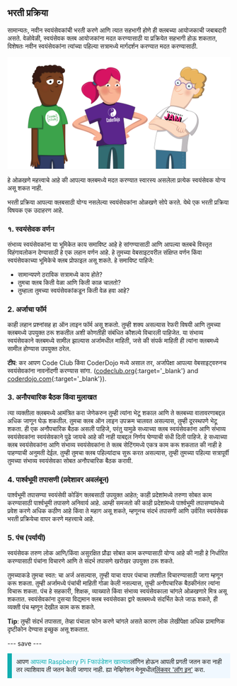 ## भरती प्रक्रिया

सामान्यतः, नवीन स्वयंसेवकांची भरती करणे आणि त्यात सहभागी होणे ही क्लबच्या आयोजकाची जबाबदारी असते. वेळोवेळी, स्वयंसेवक क्लब आयोजकांना मदत करण्यासाठी या प्रक्रियेत सहभागी होऊ शकतात, विशेषतः नवीन स्वयंसेवकांना त्यांच्या पहिल्या सत्रामध्ये मार्गदर्शन करण्यात मदत करण्यासाठी.

![तीन स्वयंसेवक आहेत.](images/2-RPF-Volunteers.png)

हे ओळखणे महत्त्वाचे आहे की आपल्या क्लबमध्ये मदत करण्यात स्वारस्य असलेला प्रत्येक स्वयंसेवक योग्य असू शकत नाही.

भरती प्रक्रिया आपल्या क्लबसाठी योग्य नसलेल्या स्वयंसेवकांना ओळखणे सोपे करते. येथे एक भरती प्रक्रिया विषयक एक उदाहरण आहे.

### १. स्वयंसेवक वर्णन


संभाव्य स्वयंसेवकांना या भूमिकेत काय समाविष्ट आहे हे सांगण्यासाठी आणि आपल्या क्लबचे विस्तृत विहंगावलोकन देण्यासाठी हे एक लहान वर्णन आहे. हे तुमच्या वेबसाइटवरील संक्षिप्त वर्णन किंवा स्वयंसेवकाच्या भूमिकेचे क्लब प्रोफाइल असू शकते. हे समाविष्ट पाहिजे:

* सामान्यपणे ठराविक सत्रामध्ये काय होते?
* तुमचा क्लब किती वेळा आणि किती काळ चालतो?
* तुम्हाला तुमच्या स्वयंसेवकांकडून किती वेळ हवा आहे?

### 2. अर्जाचा फॉर्म

काही लहान प्रश्नांसह हा ऑन लाइन फॉर्म असू शकतो. तुम्ही शक्य असल्यास रेफरी विषयी आणि तुमच्या क्लबमध्ये उपयुक्त ठरू शकतील अशी कोणतीही संबंधित कौशल्ये विचारली पाहिजेत. या संभाव्य स्वयंसेवकाने क्लबमध्ये सामील झाल्यास अर्जामधील माहिती, जसे की संपर्क माहिती ही त्यांना क्लबमध्ये सामील होण्यास उपयुक्त ठरेल.

**टीप**: कर आपण Code Club किंवा CoderDojo मध्ये असाल तर, अर्जापेक्षा आपल्या वेबसाइट्वरुनच स्वयंसेवकांना नावनोंदणी करण्यास सांगा. ([codeclub.org](https://codeclub.org){:target='_blank'} and [coderdojo.com](https://coderdojo.com){:target='_blank'}).

### 3. अनौपचारिक बैठक किंवा मुलाखत

त्या व्यक्तीला क्लबमध्ये आमंत्रित करा जेणेकरुन तुम्ही त्यांना भेटू शकाल आणि ते क्लबच्या वातावरणाबद्दल अधिक जाणून घेऊ शकतील. तुमचा क्लब ऑन लाइन उपक्रम चालवत असल्यास, तुम्ही दूरस्थपणे भेटू शकता. ही एक अनौपचारिक बैठक असली पाहिजे, परंतु यामुळे सध्याच्या क्लब स्वयंसेवकांना आणि संभाव्य स्वयंसेवकांना स्वयंसेवकाने पुढे जायचे आहे की नाही याबद्दल निर्णय घेण्याची संधी दिली पाहिजे. हे सध्याच्या क्लब स्वयंसेवकांना आणि संभाव्य स्वयंसेवकांना ते क्लब सेटिंगमध्ये एकत्र काम करू शकतात की नाही हे पाहण्याची अनुमती देईल. तुम्ही तुमचा क्लब पहिल्यांदाच सुरू करत असल्यास, तुम्ही तुमच्या पहिल्या सत्रापूर्वी तुमच्या संभाव्य स्वयंसेवका सोबत अनौपचारिक बैठक करावी.

### 4. पार्श्वभूमी तपासणी (प्रदेशावर अवलंबून)

पार्श्वभूमी तपासण्या स्वयंसेवी कोडिंग क्लबसाठी उपयुक्त आहेत; काही प्रदेशांमध्ये तरुणा सोबत काम करण्यासाठी पार्श्वभूमी तपासणे अनिवार्य आहे. आम्ही समजतो की काही प्रदेशांमध्ये पार्श्वभूमी तपासण्यांमध्ये प्रवेश करणे अधिक कठीण आहे किंवा ते महाग असू शकते, म्हणूनच संदर्भ तपासणी आणि उर्वरित स्वयंसेवक भरती प्रक्रियेचा वापर करणे महत्त्वाचे आहे.

### 5. पंच (पर्यायी)

स्वयंसेवक तरुण लोक आणि/किंवा असुरक्षित प्रौढा सोबत काम करण्यासाठी योग्य आहे की नाही हे निर्धारित करण्यासाठी पंचांना विचारणे आणि ते संदर्भ तपासणे खरोखर उपयुक्त ठरू शकते.

तुमच्याकडे तुमचा स्वत: चा अर्ज असल्यास, तुम्ही याचा वापर पंचाचा तपशील विचारण्यासाठी जागा म्हणून करू शकता. तुम्ही अर्जामध्ये पंचांची माहिती गोळा केली नसल्यास, तुम्ही अनौपचारिक बैठकीनंतर त्यांना विचारू शकता. पंच हे सहकारी, शिक्षक, व्याख्याते किंवा संभाव्य स्वयंसेवकाला चांगले ओळखणारे मित्र असू शकतात. स्वयंसेवकांना दुसर्‍या विद्यमान क्लब स्वयंसेवका द्वारे क्लबमध्ये संदर्भित केले जाऊ शकते, ही व्यक्ती पंच म्हणून देखील काम करू शकते.

**Tip**: तुम्ही संदर्भ तपासता, तेव्हा पंचाला फोन करणे चांगले असते कारण लोक लेखीपेक्षा अधिक प्रामाणिक दृष्टीकोन देण्यास इच्छुक असू शकतात.

--- save ---

<p style="border-left: solid; border-width:10px; border-color: #0faeb0; background-color: aliceblue; padding: 10px;">
आपण <span style="color: #0faeb0">आपल्या Raspberry Pi Fफाउंडेशन खात्यात</span>लॉगिन होऊन आपली प्रगती जतन करा नाही तर त्याशिवाय ती जतन केली जाणार नाही. ह्या नेव्हिगेशन मेनूमधील<a href="https://my.raspberrypi.org/login">लिंकवर 'लॉग इन'</a> करा.
</p>